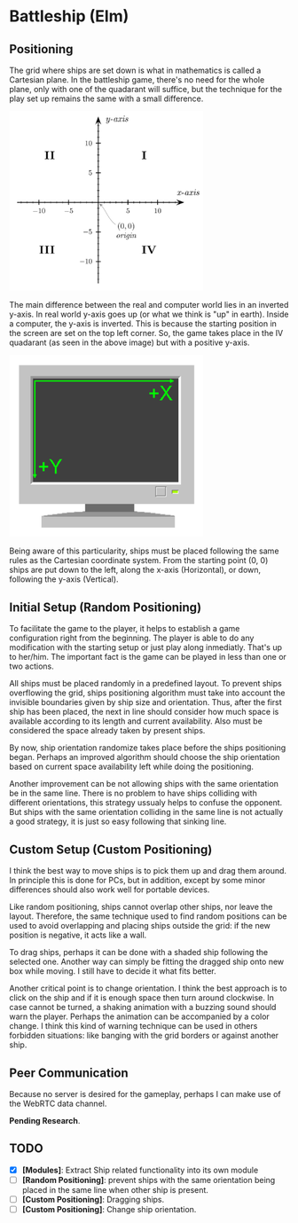 # Battleship (Elm)

## Positioning

The grid where ships are set down is what in mathematics is called a 
Cartesian plane. In the battleship game, there's no need for the whole plane,
only with one of the quadarant will suffice, but the technique for the play
set up remains the same with a small difference.

<img src="cartesian_coordinates_2D.svg" alt="Cartesian coordinate system" width="350"/>

The main difference between the real and computer world lies in an inverted 
y-axis. In real world y-axis goes up (or what we think is "up" in earth).
Inside a computer, the y-axis is inverted. This is because the starting
position in the screen are set on the top left corner. So, the game takes
place in the IV quadarant (as seen in the above image) but with a positive 
y-axis.

<img src="screen-axes.png" alt="Cartesian coordinate system" width="350"/>

Being aware of this particularity, ships must be placed following the same 
rules as the Cartesian coordinate system. From the starting point (0, 0) 
ships are put down to the left, along the x-axis (Horizontal), or down, 
following the y-axis (Vertical).

## Initial Setup (Random Positioning)

To facilitate the game to the player, it helps to establish a game 
configuration right from the beginning. The player is able to do any 
modification with the starting setup or just play along inmediatly. That's 
up to her/him. The important fact is the game can be played in less than one 
or two actions.

All ships must be placed randomly in a predefined layout. To prevent 
ships overflowing the grid, ships positioning algorithm must take into account 
the invisible boundaries given by ship size and orientation. Thus, after the 
first ship has been placed, the next in line should consider how much space is 
available according to its length and current availability. Also must be 
considered the space already taken by present ships.

By now, ship orientation randomize takes place before the ships positioning 
began. Perhaps an improved algorithm should choose the ship orientation based 
on current space availability left while doing the positioning.

Another improvement can be not allowing ships with the same orientation be in 
the same line. There is no problem to have ships colliding with different 
orientations, this strategy ussualy helps to confuse the opponent. But ships with 
the same orientation colliding in the same line is not actually a good strategy, 
it is just so easy following that sinking line.

## Custom Setup (Custom Positioning)

I think the best way to move ships is to pick them up and drag them around. 
In principle this is done for PCs, but in addition, except by some minor 
differences should also work well for portable devices.

Like random positioning, ships cannot overlap other ships, nor leave the 
layout. Therefore, the same technique used to find random positions can be 
used to avoid overlapping and placing ships outside the grid: if the new 
position is negative, it acts like a wall.

To drag ships, perhaps it can be done with a shaded ship following the 
selected one. Another way can simply be fitting the dragged ship onto new box 
while moving. I still have to decide it what fits better.

Another critical point is to change orientation. I think the best approach is 
to click on the ship and if it is enough space then turn around clockwise. In 
case cannot be turned, a shaking animation with a buzzing sound should warn 
the player. Perhaps the animation can be accompanied by a color change. I 
think this kind of warning technique can be used in others forbidden 
situations: like banging with the grid borders or against another ship.

## Peer Communication

Because no server is desired for the gameplay, perhaps I can make use of the 
WebRTC data channel.

**Pending Research**.

## TODO
* [x] __[Modules]__: Extract Ship related functionality into its own module
* [ ] __[Random Positioning]__: prevent ships with the same orientation being placed in the 
same line when other ship is present.
* [ ] __[Custom Positioning]__: Dragging ships.
* [ ] __[Custom Positioning]__: Change ship orientation.
